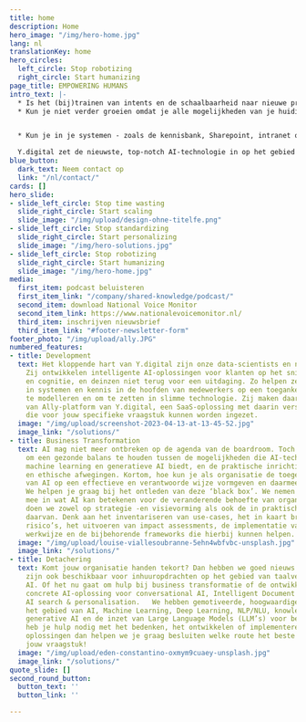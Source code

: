 ```yaml
---
title: home
description: Home
hero_image: "/img/hero-home.jpg"
lang: nl
translationKey: home
hero_circles:
  left_circle: Stop robotizing
  right_circle: Start humanizing
page_title: EMPOWERING HUMANS
intro_text: |-
  * Is het (bij)trainen van intents en de schaalbaarheid naar nieuwe producten, afdelingen of merken een probleem geworden?
  * Kun je niet verder groeien omdat je alle mogelijkheden van je huidige RPA -technologie hebt benut?


  * Kun je in je systemen - zoals de kennisbank, Sharepoint, intranet of website - niet meer snel de juiste en actuele informatie vinden?

  Y.digital zet de nieuwste, top-notch AI-technologie in op het gebied van taal en cognitie om organisaties, hun klanten en medewerkers te ondersteunen. Wij vinden dat technologie complementair zou moeten zijn aan de taken die een gebruiker – klant óf medewerker - uitvoert. Het Ally-platform bevat een uitgebreide toolkit van top-notch technologieën op het vlak van taalbegrip en AI, waaronder NLP, NLU, semantic search, knowlegde graphs, OCR/ICR en LLM’s. Allemaal innovatieve componenten om bedrijfsinformatie om te zetten in waardevolle kennis, die door AI technologie kan worden toegepast.
blue_button:
  dark_text: Neem contact op
  link: "/nl/contact/"
cards: []
hero_slide:
- slide_left_circle: Stop time wasting
  slide_right_circle: Start scaling
  slide_image: "/img/upload/design-ohne-titelfe.png"
- slide_left_circle: Stop standardizing
  slide_right_circle: Start personalizing
  slide_image: "/img/hero-solutions.jpg"
- slide_left_circle: Stop robotizing
  slide_right_circle: Start humanizing
  slide_image: "/img/hero-home.jpg"
media:
  first_item: podcast beluisteren
  first_item_link: "/company/shared-knowledge/podcast/"
  second_item: download National Voice Monitor
  second_item_link: https://www.nationalevoicemonitor.nl/
  third_item: inschrijven nieuwsbrief
  third_item_link: "#footer-newsletter-form"
footer_photo: "/img/upload/ally.JPG"
numbered_features:
- title: Development
  text: Het kloppende hart van Y.digital zijn onze data-scientists en neuro-linguïsten.
    Zij ontwikkelen intelligente AI-oplossingen voor klanten op het snijvlak van taal
    en cognitie, en deinzen niet terug voor een uitdaging. Zo helpen ze om informatie
    in systemen en kennis in de hoofden van medewerkers op een toegankelijke manier
    te modelleren en om te zetten in slimme technologie. Zij maken daarbij gebruik
    van Ally-platform van Y.digital, een SaaS-oplossing met daarin verschillende AI-technologieën
    die voor jouw specifieke vraagstuk kunnen worden ingezet.
  image: "/img/upload/screenshot-2023-04-13-at-13-45-52.jpg"
  image_link: "/solutions/"
- title: Business Transformation
  text: AI mag niet meer ontbreken op de agenda van de boardroom. Toch is het belangrijk
    om een gezonde balans te houden tussen de mogelijkheden die AI-technologie, zoals
    machine learning en generatieve AI biedt, en de praktische inrichting van AI,
    en ethische afwegingen. Kortom, hoe kun je als organisatie de toegevoegde waarde
    van AI op een effectieve en verantwoorde wijze vormgeven en daarmee relevant blijven.
    We helpen je graag bij het ontleden van deze ‘black box’. We nemen organisaties
    mee in wat AI kan betekenen voor de veranderende behoefte van organisaties. Dat
    doen we zowel op strategie -en visievorming als ook de in praktische uitwerking
    daarvan. Denk aan het inventariseren van use-cases, het in kaart brengen van mogelijke
    risico’s, het uitvoeren van impact assessments, de implementatie van een nieuwe
    werkwijze en de bijbehorende frameworks die hierbij kunnen helpen.
  image: "/img/upload/louise-viallesoubranne-5ehn4wbfvbc-unsplash.jpg"
  image_link: "/solutions/"
- title: Detachering
  text: Komt jouw organisatie handen tekort? Dan hebben we goed nieuws! Onze collega’s
    zijn ook beschikbaar voor inhuuropdrachten op het gebied van taalverwerking en
    AI. Of het nu gaat om hulp bij business transformatie of de ontwikkeling van een
    concrete AI-oplossing voor conversational AI, Intelligent Document Processing,
    AI search & personalisation.   We hebben gemotiveerde, hoogwaardige experts op
    het gebied van AI, Machine Learning, Deep Learning, NLP/NLU, knowledge graphs,
    generative AI en de inzet van Large Language Models (LLM’s) voor bedrijven. Kortom,
    heb je hulp nodig met het bedenken, het ontwikkelen of implementeren van dergelijke
    oplossingen dan helpen we je graag besluiten welke route het beste aansluit op
    jouw vraagstuk!
  image: "/img/upload/eden-constantino-oxmym9cuaey-unsplash.jpg"
  image_link: "/solutions/"
quote_slide: []
second_round_button:
  button_text: ''
  button_link: ''

---
```

